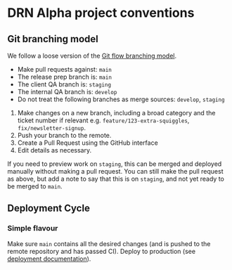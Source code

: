 # DRN Alpha project conventions

## Git branching model

We follow a loose version of the [Git flow branching model](https://nvie.com/posts/a-successful-git-branching-model/).

- Make pull requests against: `main`
- The release prep branch is: `main`
- The client QA branch is: `staging`
- The internal QA branch is: `develop`
- Do not treat the following branches as merge sources: `develop`, `staging`

1. Make changes on a new branch, including a broad category and the ticket number if relevant e.g. `feature/123-extra-squiggles`, `fix/newsletter-signup`.
2. Push your branch to the remote.
3. Create a Pull Request using the GitHub interface
4. Edit details as necessary.

If you need to preview work on `staging`, this can be merged and deployed manually without making a pull request. You can still make the pull request as above, but add a note to say that this is on `staging`, and not yet ready to be merged to `main`.

## Deployment Cycle

### Simple flavour

Make sure `main` contains all the desired changes (and is pushed to the remote repository and has passed CI). Deploy to production (see [deployment documentation](deployment.md)).
